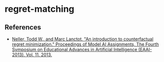 # regret-matching

## References

* [Neller, Todd W., and Marc Lanctot. "An introduction to counterfactual regret minimization." Proceedings of Model AI Assignments, The Fourth Symposium on Educational Advances in Artificial Intelligence (EAAI-2013). Vol. 11. 2013.](http://cs.gettysburg.edu/~tneller/modelai/2013/cfr/cfr.pdf)
